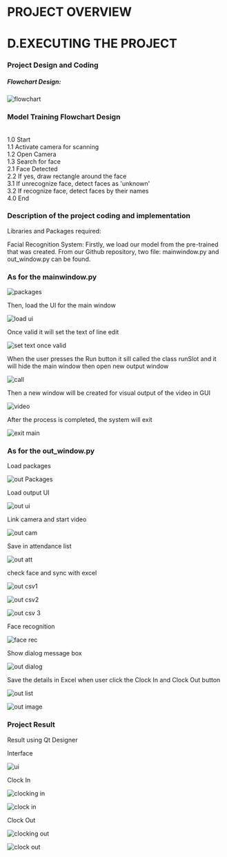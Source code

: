 # PROJECT OVERVIEW

# D.EXECUTING THE PROJECT


### **Project Design and Coding**

##### Flowchart Design:

![flowchart](https://user-images.githubusercontent.com/121369021/211849364-7463801c-9484-4da9-8f14-cd2950333ccf.png)
### Model Training Flowchart Design

<br>1.0 Start
<br>1.1 Activate camera for scanning
<br>1.2 Open Camera
<br>1.3 Search for face
<br>2.1 Face Detected
<br>2.2 If yes, draw rectangle around the face
<br>3.1 If unrecognize face, detect faces as 'unknown'
<br>3.2 If recognize face, detect faces by their names
<br>4.0 End

### **Description of the project coding and implementation**

Libraries and Packages required:

Facial Recognition System: Firstly, we load our model from the pre-trained that was created. From our Github repository, two file: mainwindow.py and out_window.py can be found. 

### **As for the mainwindow.py**

![packages](https://user-images.githubusercontent.com/95037934/211976277-a25adec1-1a40-47c5-8f93-58fcc29a0785.png)

Then, load the UI for the main window

![load ui](https://user-images.githubusercontent.com/95037934/211978162-3efe4322-bf69-4818-9363-370b30b5dc8e.png)

Once valid it will set the text of line edit

![set text once valid](https://user-images.githubusercontent.com/95037934/211978290-a5f9681b-e33b-48ba-b478-5136e0278f67.png)

When the user presses the Run button it sill called the class runSlot and it will hide the main window then open new output window

![call](https://user-images.githubusercontent.com/95037934/211978463-4c37d7ff-55ea-4368-854f-2d295d17082c.png)

Then a new window will be created for visual output of the video in GUI

![video](https://user-images.githubusercontent.com/95037934/211978567-f7817c6a-8228-4bb8-8cc6-c0d357575a53.png)

After the process is completed, the system will exit

![exit main](https://user-images.githubusercontent.com/95037934/211978648-fea383f4-1dc6-45ac-a713-412398d32a8c.png)

### **As for the out_window.py**

Load packages

![out Packages](https://user-images.githubusercontent.com/95037934/211978955-161bfca6-29f9-4412-a641-3b1ab09221ab.png)

Load output UI

![out ui](https://user-images.githubusercontent.com/95037934/211979002-d214a752-5493-4617-8c39-4bd73bcff6b5.png)

Link camera and start video

![out cam](https://user-images.githubusercontent.com/95037934/211979039-0e895e7b-0ff8-4de6-bc28-ec8c25829f96.png)

Save in attendance list

![out att](https://user-images.githubusercontent.com/95037934/211979101-ba9be924-563a-4223-82aa-1a186c95c31f.png)

check face and sync with excel

![out csv1](https://user-images.githubusercontent.com/95037934/211979141-fafaa407-96f8-4b10-90c6-8030f9e26b09.png)

![out csv2](https://user-images.githubusercontent.com/95037934/211979165-9f88a99f-5673-4c75-ac2b-46c15f1706e4.png)

![out csv 3](https://user-images.githubusercontent.com/95037934/211979185-46ee5196-0b01-473e-bdb8-c829f1d40c8e.png)

Face recognition

![face rec](https://user-images.githubusercontent.com/95037934/211979251-f48ffd19-b4cc-4df5-9a2d-3de0cc19e294.png)

Show dialog message box

![out dialog](https://user-images.githubusercontent.com/95037934/211979345-5e9561e0-2a56-4056-bad3-29bf610cf1c2.png)

Save the details in Excel when user click the Clock In and Clock Out button

![out list](https://user-images.githubusercontent.com/95037934/211979558-5fc9c9ab-e44d-465f-b9c5-f1e1fc21c7a2.png)

![out image](https://user-images.githubusercontent.com/95037934/211979811-712f30f5-9832-4ee2-842f-bf5ac2e6c5b6.png)


### **Project Result**

Result using Qt Designer

Interface

![ui](https://user-images.githubusercontent.com/95037934/211982202-34d6b838-d4e7-41d5-b42d-e4e297aedca3.jpg)

Clock In

![clocking in](https://user-images.githubusercontent.com/95037934/211982258-7f4bf8a7-ea68-44dc-9ecc-cd762a59148f.jpg)

![clock in](https://user-images.githubusercontent.com/95037934/211982281-5697a7d2-3d0c-41a7-981a-0b8add395f9c.jpg)

Clock Out

![clocking out](https://user-images.githubusercontent.com/95037934/211982304-2ea8d5cf-3ae5-483f-880e-2d22c32c2610.jpg)

![clock out](https://user-images.githubusercontent.com/95037934/211982317-62187606-8bc1-4de9-9212-5ddc4730bc2e.jpg)


